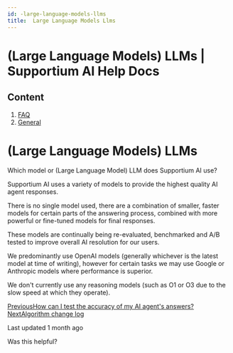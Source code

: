 ```yaml
---
id: -large-language-models-llms
title:  Large Language Models Llms
---
```



# (Large Language Models) LLMs | Supportium AI Help Docs

## Content

  1. [FAQ](/faq)
  2. [General](/faq/general)

# (Large Language Models) LLMs

Which model or (Large Language Model) LLM does Supportium AI use?

Supportium AI uses a variety of models to provide the highest quality AI agent responses.

There is no single model used, there are a combination of smaller, faster models for certain parts of the answering process, combined with more powerful or fine-tuned models for final responses.

These models are continually being re-evaluated, benchmarked and A/B tested to improve overall AI resolution for our users.

We predominantly use OpenAI models (generally whichever is the latest model at time of writing), however for certain tasks we may use Google or Anthropic models where performance is superior.

We don't currently use any reasoning models (such as O1 or O3 due to the slow speed at which they operate).

[PreviousHow can I test the accuracy of my AI agent's answers?](/faq/general/how-can-i-test-the-accuracy-of-my-ai-agents-answers)[NextAlgorithm change log](/faq/general/algorithm-change-log)

Last updated 1 month ago

Was this helpful?
